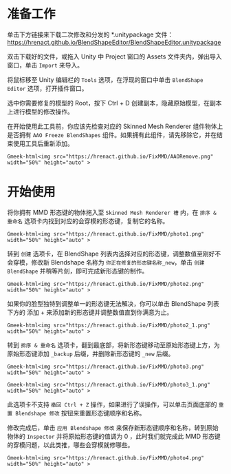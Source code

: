 # 准备工作

单击下方链接来下载二次修改和分发的 *.unitypackage 文件：
https://hrenact.github.io/BlendShapeEditor/BlendShapeEditor.unitypackage

双击下载好的文件，或拖入 Unity 中 Project 窗口的 Assets 文件夹内，弹出导入窗口，单击 `Import` 来导入。

将鼠标移至 Unity 编辑栏的 `Tools` 选项，在浮现的窗口中单击 `BlendShape Editor` 选项，打开插件窗口。

选中你需要修复的模型的 Root，按下 Ctrl + D 创建副本，隐藏原始模型，在副本上进行模型的修改操作。

在开始使用此工具前，你应该先检查对应的 Skinned Mesh Renderer 组件物体上是否拥有 `AAO Freeze BlendShapes` 组件。如果拥有此组件，请先移除它，并在结束使用工具后重新添加。

`Gmeek-html<img src="https://hrenact.github.io/FixMMD/AAORemove.png" width="50%" height="auto" >`



# 开始使用

将你拥有 MMD 形态键的物体拖入至 `Skinned Mesh Renderer 槽` 内，在 `排序 & 重命名` 选项卡内找到对应的会穿模的形态键，复制它的名称。

`Gmeek-html<img src="https://hrenact.github.io/FixMMD/photo1.png" width="50%" height="auto" >`

转到 `创建` 选项卡，在 BlendShape 列表内选择对应的形态键，调整数值至刚好不会穿模，修改新 Blendshape 名称为 `你正在修复的形态键名称_new`，单击 `创建 BlendShape` 并稍等片刻，即可完成新形态键的制作。

`Gmeek-html<img src="https://hrenact.github.io/FixMMD/photo2.png" width="50%" height="auto" >`

如果你的脸型独特到调整单一的形态键无法解决，你可以单击 BlendShape 列表下方的 添加 + 来添加新的形态键并调整数值直到你满意为止。

`Gmeek-html<img src="https://hrenact.github.io/FixMMD/photo2_1.png" width="50%" height="auto" >`

转到 `排序 & 重命名` 选项卡，翻到最底部，将新形态键移动至原始形态键上方，为原始形态键添加 `_backup` 后缀，并删除新形态键的 `_new` 后缀。

`Gmeek-html<img src="https://hrenact.github.io/FixMMD/photo3.png" width="50%" height="auto" >`

`Gmeek-html<img src="https://hrenact.github.io/FixMMD/photo3_1.png" width="50%" height="auto" >`

此选项卡不支持 `撤回 Ctrl + Z` 操作，如果进行了误操作，可以单击页面底部的 `重置 Blendshape 修改` 按钮来重置形态键顺序和名称。

修改完成后，单击 `应用 Blendshape 修改` 来保存新形态键顺序和名称，转到原始物体的 `Inspector` 并将原始形态键的值调为 0 ，此时我们就完成此 MMD 形态键的穿模问题，以此类推，哪些会穿模就修哪些。

`Gmeek-html<img src="https://hrenact.github.io/FixMMD/photo4.png" width="50%" height="auto" >`